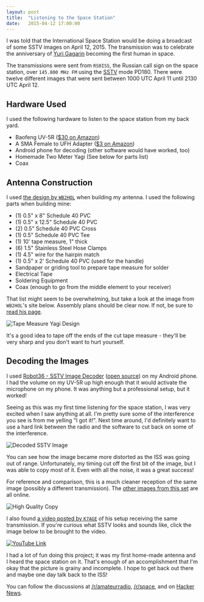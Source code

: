 ```yaml
---
layout: post
title:  "Listening to the Space Station"
date:   2015-04-12 17:00:00
---
```


I was told that the International Space Station would be doing a broadcast of some SSTV images on April 12, 2015. The transmission was to celebrate the anniversary of [Yuri Gagarin](https://en.wikipedia.org/wiki/Yuri_Gagarin) becoming the first human in space.

The transmissions were sent from `RS0ISS`, the Russian call sign on the space station, over `145.800 MHz FM` using the [SSTV](https://en.wikipedia.org/wiki/Slow-scan_television) mode PD180. There were twelve different images that were sent between 1000 UTC April 11 until 2130 UTC April 12.

## Hardware Used

I used the following hardware to listen to the space station from my back yard.

- Baofeng UV-5R ([$30 on Amazon](https://duckduckgo.com/?q=baofeng+uv-5r+a!))
- A SMA Female to UFH Adapter ([$3 on Amazon](http://a.co/8QF9eQI))
- Android phone for decoding (other software would have worked, too)
- Homemade Two Meter Yagi (See below for parts list)
- Coax

## Antenna Construction

I used [the design by `WB2HOL`](http://theleggios.net/wb2hol/projects/rdf/tape_bm.htm) when building my antenna. I used the following parts when building mine:

- (1) 0.5" x 8" Schedule 40 PVC
- (1) 0.5" x 12.5" Schedule 40 PVC
- (2) 0.5" Schedule 40 PVC Cross
- (1) 0.5" Schedule 40 PVC Tee
- (1) 10' tape measure, 1" thick
- (6) 1.5" Stainless Steel Hose Clamps
- (1) 4.5" wire for the hairpin match
- (1) 0.5" x 2' Schedule 40 PVC (used for the handle)
- Sandpaper or griding tool to prepare tape measure for solder
- Electrical Tape
- Soldering Equipment
- Coax (enough to go from the middle element to your receiver)

That list might seem to be overwhelming, but take a look at the image from `WB2HOL`'s site below. Assembly plans should be clear now. If not, be sure to [read his page](http://theleggios.net/wb2hol/projects/rdf/tape_bm.htm).

![Tape Measure Yagi Design](https://assets.mide.io/blog/2015-04-12/wb2hol-yagi-image.jpg)

It's a good idea to tape off the ends of the cut tape measure - they'll be very sharp and you don't want to hurt yourself.

## Decoding the Images

I used [Robot36 - SSTV Image Decoder](https://play.google.com/store/apps/details?id=xdsopl.robot36&hl=en) ([open source](https://github.com/xdsopl/robot36)) on my Android phone. I had the volume on my UV-5R up high enough that it would activate the microphone on my phone. It was anything but a professional setup, but it worked!

Seeing as this was my first time listening for the space station, I was very excited when I saw anything at all. I'm pretty sure some of the interference you see is from me yelling "I got it!". Next time around, I'd definitely want to use a hard link between the radio and the software to cut back on some of the interference.

![Decoded SSTV Image](https://assets.mide.io/blog/2015-04-12/capture-mine.jpg)

You can see how the image became more distorted as the ISS was going out of range. Unfortunately, my timing cut off the first bit of the image, but I was able to copy most of it. Even with all the noise, it was a great success!

For reference and comparison, this is a much cleaner reception of the same image (possibly a different transmission). The [other images from this set](https://ariss-sstv.blogspot.com/2015/04/series-3-images.html) are all online.

![High Quality Copy](https://assets.mide.io/blog/2015-04-12/capture-clean.jpg)

I also found [a video posted by `K7AGE`](https://youtu.be/yAzX4S4KEyc?t=202) of his setup receiving the same transmission. If you're curious what SSTV looks and sounds like, click the image below to be brought to the video.

[![YouTube Link](https://assets.mide.io/blog/2015-04-12/k7age-space-station-youtube-screenshot.png)](https://youtu.be/yAzX4S4KEyc?t=202)

I had a lot of fun doing this project; it was my first home-made antenna and I heard the space station on it. That's enough of an accomplishment that I'm okay that the picture is grainy and incomplete. I hope to get back out there and maybe one day talk back to the ISS!

You can follow the discussions at [/r/amateurradio](https://redd.it/37zrju), [/r/space](https://redd.it/37zsx9), and on [Hacker News](https://news.ycombinator.com/item?id=9887706).
